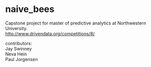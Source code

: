 # naive_bees
Capstone project for master of predictive analytics at Northwestern University.  
http://www.drivendata.org/competitions/8/  

contributors:  
Jay Swinney  
Neva Hein  
Paul Jorgensen  
